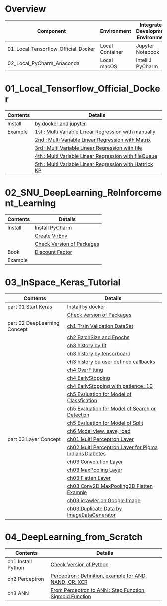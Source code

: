 # Overview
| Component | Environment | Integrated Development Environment | Python |
|---|---|---|---|
| 01_Local_Tensorflow_Official_Docker | Local Container | Jupyter Notebook | 2.7  |
| 02_Local_PyCharm_Anaconda | Local macOS | IntelliJ PyCharm | 3.5 |

# 01_Local_Tensorflow_Official_Docker
| Contents | Details |
|---|---|
| Install | [by docker and jupyter](01_Local_Tensorflow_Official_Docker/01_Install/01_by_Docker.md) |
| Example | [1st : Multi Variable Linear Regression with manually](01_Local_Tensorflow_Official_Docker/02_Workspace/01_1st_Example/01_Multi_Variable_Linear_Regression_with_manually.ipynb) |
| | [2nd : Multi Variable Linear Regression with Matrix](01_Local_Tensorflow_Official_Docker/02_Workspace/02_2nd_Example/02_Multi_Variable_Linear_Regression_with_Matrix.ipynb) |
| | [3rd : Multi Variable Linear Regression with file](01_Local_Tensorflow_Official_Docker/02_Workspace/03_3rd_Example/03_Multi_Variable_Linear_Regression_with_file.ipynb) |
| | [4th : Multi Variable Linear Regression with fileQueue](01_Local_Tensorflow_Official_Docker/02_Workspace/04_4th_Example/04_Multi_Variable_Linear_Regression_with_fileQueue.ipynb) |
| | [5th : Multi Variable Linear Regression with Hattrick KP](01_Local_Tensorflow_Official_Docker/02_Workspace/05_5th_Example/05_Multi_Variable_Linear_Regression_with_file_Hattrick_KP.ipynb) |

# 02_SNU_DeepLearning_ReInforcement_Learning
| Contents | Details |
|---|---|
| Install | [Install PyCharm](02_SNU_ReInforcement_Learning/01_Install/01_Install_PyCharm.md) |
| | [Create VirEnv](02_SNU_ReInforcement_Learning/01_Install/02_Create_VirEnv.md) |
| | [Check Version of Packages](02_SNU_ReInforcement_Learning/01_Install/03_CheckVersionOfPackage.py) |
| Book | [Discount Factor](02_SNU_ReInforcement_Learning/02_RL_by_Python_and_Keras/ch02/01_MDP/05_Discount_Factor/01_Discount_Factor.md) |
| Example | |

# 03_InSpace_Keras_Tutorial
| Contents | Details |
|---|---|
| part 01 Start Keras | [Install by docker](03_InSpace_Keras_Tutorial/01_Install_Keras/01_by_docker.md) |
| | [Check Version of Packages](03_InSpace_Keras_Tutorial/01_Install_Keras/02_Check_Library_Version.ipynb) |
| part 02 DeepLearning Concept | [ch1 Train Validation DataSet](03_InSpace_Keras_Tutorial/02/01/01_Train_Validate_Test_Set.ipynb) |
| | [ch2 BatchSize and Epochs](03_InSpace_Keras_Tutorial/02/02/01_batch_size_epochs.ipynb) |
| | [ch3 history by fit](03_InSpace_Keras_Tutorial/02/03/01_history_by_fit.ipynb) |
| | [ch3 history by tensorboard](03_InSpace_Keras_Tutorial/02/03/02_history_by_tensorboard.ipynb) |
| | [ch3 history bu user defined callbacks](03_InSpace_Keras_Tutorial/02/03/03_history_by_user_defined_callbacks.ipynb) |
| | [ch4 OverFitting](03_InSpace_Keras_Tutorial/02/04/01_overfitting.ipynb) |
| | [ch4 EarlyStopping](03_InSpace_Keras_Tutorial/02/04/02_early_stopping.ipynb) |
| | [ch4 EarlyStopping with patience=10](03_InSpace_Keras_Tutorial/02/04/03_early_stopping_patience.ipynb) |
| | [ch5 Evaluation for Model of Classfication](03_InSpace_Keras_Tutorial/02/05/01_eval_for_classification.ipynb) |
| | [ch5 Evaluation for Model of Search or Detection](03_InSpace_Keras_Tutorial/02/05/02_eval_for_search.ipynb) |
| | [ch5 Evaluation for Model of Split](03_InSpace_Keras_Tutorial/02/05/03_eval_for_split.ipynb) |
| | [ch6 Model view, save, load](03_InSpace_Keras_Tutorial/02/06/01_MNIST.ipynb) |
| part 03 Layer Concept | [ch01 Multi Perceptron Layer](03_InSpace_Keras_Tutorial/03/01/01_Neuron_and_Perceptron.ipynb) |
| | [ch02 Multi Perceptron Layer for Pigma Indians Diabetes](03_InSpace_Keras_Tutorial/03/02/01_perceptron-model-for-pigma-indians-diabetes.ipynb) |
| | [ch03 Convolution Layer](03_InSpace_Keras_Tutorial/03/03/01_Convolution_Layer.ipynb) |
| | [ch03 MaxPooling Layer](03_InSpace_Keras_Tutorial/03/03/02_MaxPooling_Layer.ipynb) |
| | [ch03 Flatten Layer](03_InSpace_Keras_Tutorial/03/03/03_Flatten_Layer.ipynb) |
| | [ch03 Conv2D MaxPooling2D Flatten Example](03_InSpace_Keras_Tutorial/03/03/04_Conv2D_MaxPooling2D_Flatten_Example.ipynb) |
| | [ch03 icrawler on Google Image](03_InSpace_Keras_Tutorial/03/03/05_icrawler_on_Google_Image.ipynb) |
| | [ch03 Duplicate Data by ImageDataGenerator](03_InSpace_Keras_Tutorial/03/03/06_Duplicate_with_ImageDataGenerator.ipynb) |

# 04_DeepLearning_from_Scratch
| Contents | Details |
|---|---|
| ch1 Install Python | [Check Version of Python](04_DeepLearning_from_Scratch/1/1.3/python_version.ipynb) |
| ch2 Perceptron | [Perceptron : Definition, example for AND, NAND, OR, XOR](04_DeepLearning_from_Scratch/2/Perceptron.ipynb) |
| ch3 ANN | [From Perceptron to ANN : Step Function, Sigmoid Function](04_DeepLearning_from_Scratch/3/3.1/01_from_Perceptron_to_Artificial_Neural_Network.ipynb) |
